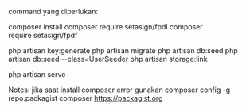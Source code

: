 command yang diperlukan:

composer install
composer require setasign/fpdi
composer require setasign/fpdf

php artisan key:generate
php artisan migrate
php artisan db:seed
php artisan db:seed --class=UserSeeder
php artisan storage:link

php artisan serve

Notes: jika saat install composer error gunakan
composer config -g repo.packagist composer https://packagist.org 
